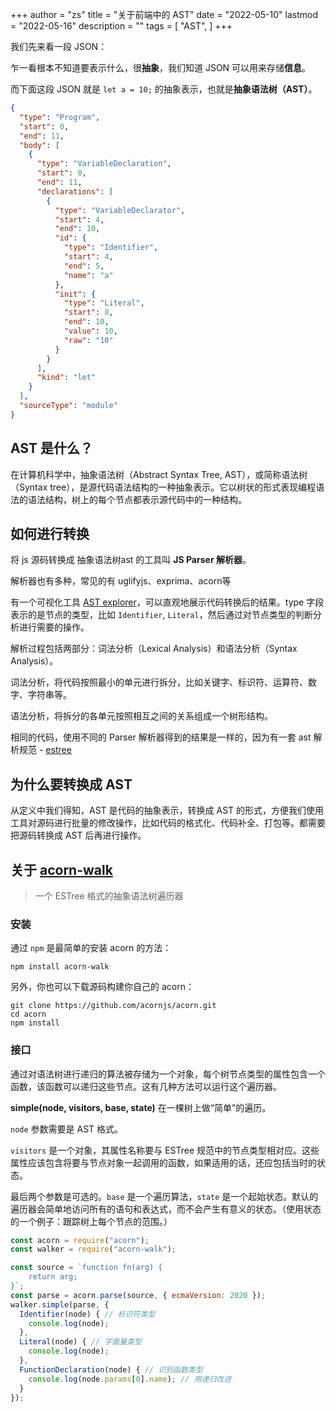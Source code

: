+++
author = "zs"
title = "关于前端中的 AST"
date = "2022-05-10"
lastmod = "2022-05-16"
description = ""
tags = [
    "AST",
]
+++

我们先来看一段 JSON：

乍一看根本不知道要表示什么，很**抽象**，我们知道 JSON 可以用来存储**信息**。

而下面这段 JSON 就是 `let a = 10;` 的抽象表示，也就是**抽象语法树（AST）**。

```json
{
  "type": "Program",
  "start": 0,
  "end": 11,
  "body": [
    {
      "type": "VariableDeclaration",
      "start": 0,
      "end": 11,
      "declarations": [
        {
          "type": "VariableDeclarator",
          "start": 4,
          "end": 10,
          "id": {
            "type": "Identifier",
            "start": 4,
            "end": 5,
            "name": "a"
          },
          "init": {
            "type": "Literal",
            "start": 8,
            "end": 10,
            "value": 10,
            "raw": "10"
          }
        }
      ],
      "kind": "let"
    }
  ],
  "sourceType": "module"
}
```

## AST 是什么？

在计算机科学中，抽象语法树（Abstract Syntax Tree, AST），或简称语法树（Syntax tree），是源代码语法结构的一种抽象表示。它以树状的形式表现编程语法的语法结构，树上的每个节点都表示源代码中的一种结构。

## 如何进行转换

将 js 源码转换成 抽象语法树ast 的工具叫 **JS Parser 解析器**。

解析器也有多种，常见的有 uglifyjs、exprima、acorn等

有一个可视化工具 [AST explorer](https://astexplorer.net/)，可以直观地展示代码转换后的结果。type 字段表示的是节点的类型，比如 `Identifier`, `Literal`，然后通过对节点类型的判断分析进行需要的操作。

解析过程包括两部分：词法分析（Lexical Analysis）和语法分析（Syntax Analysis）。

词法分析，将代码按照最小的单元进行拆分，比如关键字、标识符、运算符、数字、字符串等。

语法分析，将拆分的各单元按照相互之间的关系组成一个树形结构。

相同的代码，使用不同的 Parser 解析器得到的结果是一样的，因为有一套 ast 解析规范 - [estree](https://github.com/estree/estree)

## 为什么要转换成 AST

从定义中我们得知，AST 是代码的抽象表示，转换成 AST 的形式，方便我们使用工具对源码进行批量的修改操作，比如代码的格式化、代码补全、打包等。都需要把源码转换成 AST 后再进行操作。

## 关于 [acorn-walk](https://github.com/acornjs/acorn/tree/master/acorn-walk)

>一个 ESTree 格式的抽象语法树遍历器

### 安装

通过 `npm` 是最简单的安装 acorn 的方法：
```shell
npm install acorn-walk
```

另外，你也可以下载源码构建你自己的 acorn：
```shell
git clone https://github.com/acornjs/acorn.git
cd acorn
npm install
```

### 接口

通过对语法树进行递归的算法被存储为一个对象，每个树节点类型的属性包含一个函数，该函数可以递归这些节点。这有几种方法可以运行这个遍历器。

**simple(node, visitors, base, state)** 在一棵树上做“简单”的遍历。

`node` 参数需要是 AST 格式。

`visitors` 是一个对象，其属性名称要与 ESTree 规范中的节点类型相对应。这些属性应该包含将要与节点对象一起调用的函数，如果适用的话，还应包括当时的状态。

最后两个参数是可选的。`base` 是一个遍历算法，`state` 是一个起始状态。默认的遍历器会简单地访问所有的语句和表达式，而不会产生有意义的状态。（使用状态的一个例子：跟踪树上每个节点的范围。）

```js
const acorn = require("acorn");
const walker = require("acorn-walk");

const source = `function fn(arg) {
	return arg;
}`;
const parse = acorn.parse(source, { ecmaVersion: 2020 });
walker.simple(parse, {
  Identifier(node) { // 标识符类型
    console.log(node);
  },
  Literal(node) { // 字面量类型
    console.log(node);
  },
  FunctionDeclaration(node) { // 识别函数类型
    console.log(node.params[0].name); // 用递归改进
  }
});
```
